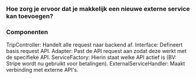 ### Hoe zorg je ervoor dat je makkelijk een nieuwe externe service kan toevoegen?

### Componenten
TripController: Handelt alle request naar backend af.
Interface: Defineert basis request API.
Adapter: Past de API request aan zodat deze werkt met de specifieke API.
ServiceFactory: Hierin staat welke API actief is (BV: Stripe wordt nu gebruikt voor betalingen).
ExternalServiceHandler: Maakt verbinding met externe API's.

